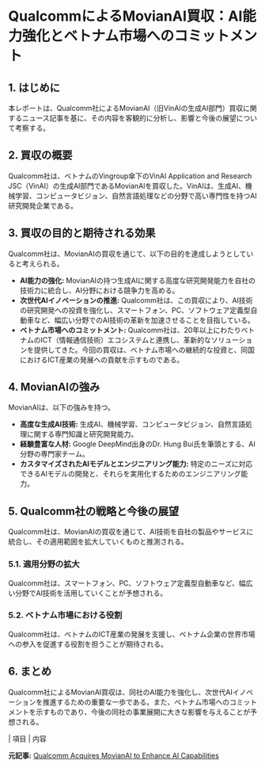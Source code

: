 # QualcommによるMovianAI買収：AI能力強化とベトナム市場へのコミットメント

## 1. はじめに

本レポートは、Qualcomm社によるMovianAI（旧VinAIの生成AI部門）買収に関するニュース記事を基に、その内容を客観的に分析し、影響と今後の展望について考察する。

## 2. 買収の概要

Qualcomm社は、ベトナムのVingroup傘下のVinAI Application and Research JSC（VinAI）の生成AI部門であるMovianAIを買収した。VinAIは、生成AI、機械学習、コンピュータビジョン、自然言語処理などの分野で高い専門性を持つAI研究開発企業である。

## 3. 買収の目的と期待される効果

Qualcomm社は、MovianAIの買収を通じて、以下の目的を達成しようとしていると考えられる。

* **AI能力の強化:** MovianAIの持つ生成AIに関する高度な研究開発能力を自社の技術力に統合し、AI分野における競争力を高める。
* **次世代AIイノベーションの推進:** Qualcomm社は、この買収により、AI技術の研究開発への投資を強化し、スマートフォン、PC、ソフトウェア定義型自動車など、幅広い分野でのAI技術の革新を加速させることを目指している。
* **ベトナム市場へのコミットメント:** Qualcomm社は、20年以上にわたりベトナムのICT（情報通信技術）エコシステムと連携し、革新的なソリューションを提供してきた。今回の買収は、ベトナム市場への継続的な投資と、同国におけるICT産業の発展への貢献を示すものである。

## 4. MovianAIの強み

MovianAIは、以下の強みを持つ。

* **高度な生成AI技術:** 生成AI、機械学習、コンピュータビジョン、自然言語処理に関する専門知識と研究開発能力。
* **経験豊富な人材:** Google DeepMind出身のDr. Hung Bui氏を筆頭とする、AI分野の専門家チーム。
* **カスタマイズされたAIモデルとエンジニアリング能力:** 特定のニーズに対応できるAIモデルの開発と、それらを実用化するためのエンジニアリング能力。

## 5. Qualcomm社の戦略と今後の展望

Qualcomm社は、MovianAIの買収を通じて、AI技術を自社の製品やサービスに統合し、その適用範囲を拡大していくものと推測される。

### 5.1. 適用分野の拡大

Qualcomm社は、スマートフォン、PC、ソフトウェア定義型自動車など、幅広い分野でAI技術を活用していくことが予想される。

### 5.2. ベトナム市場における役割

Qualcomm社は、ベトナムのICT産業の発展を支援し、ベトナム企業の世界市場への参入を促進する役割を担うことが期待される。

## 6. まとめ

Qualcomm社によるMovianAI買収は、同社のAI能力を強化し、次世代AIイノベーションを推進するための重要な一歩である。また、ベトナム市場へのコミットメントを示すものであり、今後の同社の事業展開に大きな影響を与えることが予想される。

| 項目 | 内容 

**元記事:** [Qualcomm Acquires MovianAI to Enhance AI Capabilities](https://www.thefastmode.com/solution-vendors-m-a/40827-qualcomm-acquires-movianai-to-enhance-ai-capabilities)